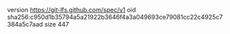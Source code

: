 version https://git-lfs.github.com/spec/v1
oid sha256:c950d1b35794a5a21922b3646f4a3a049693ce79081cc22c4925c7384a5c7aad
size 447
